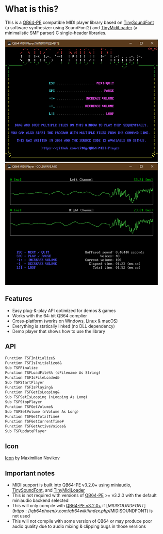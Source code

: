 # What is this?

This is a [QB64-PE](https://github.com/QB64-Phoenix-Edition/QB64pe) compatible MIDI player library based on [TinySoundFont](https://github.com/schellingb/TinySoundFont) (a software synthesizer using SoundFont2) and [TinyMidiLoader](https://github.com/schellingb/TinySoundFont) (a minimalistic SMF parser) C single-header libraries.

![Screenshot](screenshots/Screenshot1.png)
![Screenshot](screenshots/Screenshot2.png)

## Features

- Easy plug-&-play API optimized for demos & games
- Works with the 64-bit QB64 complier
- Cross-platform (works on Windows, Linux & macOS)
- Everything is statically linked (no DLL dependency)
- Demo player that shows how to use the library

## API

```VB
Function TSFInitialize&
Function TSFIsInitialized&
Sub TSFFinalize
Function TSFLoadFile%% (sFilename As String)
Function TSFIsFileLoaded&
Sub TSFStartPlayer
Function TSFIsPlaying&
Function TSFGetIsLooping&
Sub TSFSetIsLooping (nLooping As Long)
Sub TSFStopPlayer
Function TSFGetVolume&
Sub TSFSetVolume (nVolume As Long)
Function TSFGetTotalTime#
Function TSFGetCurrentTime#
Function TSFGetActiveVoices&
Sub TSFUpdatePlayer
```

## Icon

[Icon](https://iconarchive.com/artist/studiomx.html) by Maximilian Novikov

## Important notes

- MIDI support is built into [QB64-PE v3.2.0+](https://github.com/QB64-Phoenix-Edition/QB64pe/releases/) using [miniaudio](https://miniaud.io/), [TinySoundFont](https://github.com/schellingb/TinySoundFont), and [TinyMidiLoader](https://github.com/schellingb/TinySoundFont)
- This is not required with versions of [QB64-PE](https://github.com/QB64-Phoenix-Edition/QB64pe/releases/) >= v3.2.0 with the default miniaudio backend selected
- This will only compile with [QB64-PE v3.2.0+](https://github.com/QB64-Phoenix-Edition/QB64pe/releases/) if [$MIDISOUNDFONT](https://qb64phoenix.com/qb64wiki/index.php/$MIDISOUNDFONT) is not used
- This will not compile with some version of QB64 or may produce poor audio quality due to audio mixing & clipping bugs in those versions
